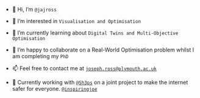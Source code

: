 - 👋 Hi, I’m ```@jajross```
- 👀 I’m interested in ```Visualisation and Optimisation```
- 🌱 I’m currently learning about ```Digital Twins and Multi-Objective Optimisation```
- 💞️ I’m happy to collaborate on a Real-World Optimisation problem whilst I am completing my ```PhD```
- 📫 Feel free to contact me at [```joseph.ross@plymouth.ac.uk```](mailto:joseph.ross@plymouth.ac.uk)

- 💼 Currently working with [```@Sh3ps```](https://github.com/Sh3ps) on a joint project to make the internet safer for everyone. [```@inspiringjoe```](https://github.com/Sh3ps)
